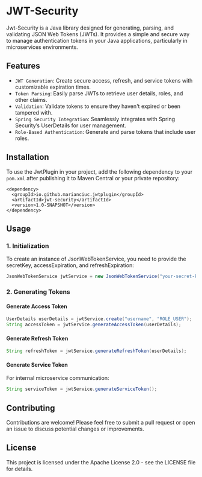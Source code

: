 # JWT-Security
Jwt-Security is a Java library designed for generating, parsing, and validating JSON Web Tokens (JWTs). It provides a simple and secure way to manage authentication tokens in your Java applications, particularly in microservices environments.
## Features
- `JWT Generation`: Create secure access, refresh, and service tokens with customizable expiration times.
- `Token Parsing`: Easily parse JWTs to retrieve user details, roles, and other claims.
- `Validation`: Validate tokens to ensure they haven't expired or been tampered with.
- `Spring Security Integration`: Seamlessly integrates with Spring Security’s UserDetails for user management.
- `Role-Based Authentication`: Generate and parse tokens that include user roles.

## Installation
To use the JwtPlugin in your project, add the following dependency to your `pom.xml` after publishing it to Maven Central or your private repository:

```
<dependency>
  <groupId>io.github.marianciuc.jwtplugin</groupId>
  <artifactId>jwt-security</artifactId>
  <version>1.0-SNAPSHOT</version>
</dependency>
```
## Usage

### 1. Initialization
To create an instance of JsonWebTokenService, you need to provide the secretKey, accessExpiration, and refreshExpiration:
```JAVA
JsonWebTokenService jwtService = new JsonWebTokenService("your-secret-key encoded by base64",3600000L,86400000L);
```
### 2. Generating Tokens
#### Generate Access Token
```java
UserDetails userDetails = jwtService.create("username", "ROLE_USER");
String accessToken = jwtService.generateAccessToken(userDetails);
```
#### Generate Refresh Token
```java
String refreshToken = jwtService.generateRefreshToken(userDetails);
```
#### Generate Service Token
For internal microservice communication:
```java
String serviceToken = jwtService.generateServiceToken();
```

## Contributing

Contributions are welcome! Please feel free to submit a pull request or open an issue to discuss potential changes or improvements.

## License


This project is licensed under the Apache License 2.0 - see the LICENSE file for details.

